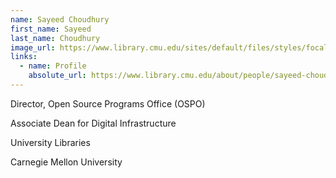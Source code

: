 ```yaml
---
name: Sayeed Choudhury
first_name: Sayeed
last_name: Choudhury
image_url: https://www.library.cmu.edu/sites/default/files/styles/focal_point_300x450/public/person/images/sayeed-choudhury.jpg?h=d30d7945&itok=lQShH0fY
links:
  - name: Profile
    absolute_url: https://www.library.cmu.edu/about/people/sayeed-choudhury
---
```


Director, Open Source Programs Office (OSPO)

Associate Dean for Digital Infrastructure

University Libraries

Carnegie Mellon University
